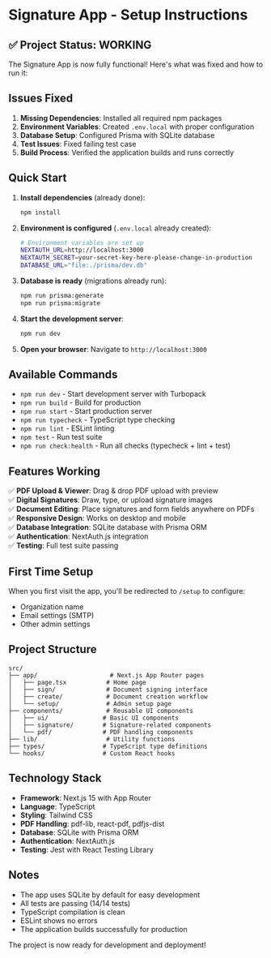 # Signature App - Setup Instructions

## ✅ Project Status: WORKING

The Signature App is now fully functional! Here's what was fixed and how to run it:

## Issues Fixed

1. **Missing Dependencies**: Installed all required npm packages
2. **Environment Variables**: Created `.env.local` with proper configuration
3. **Database Setup**: Configured Prisma with SQLite database
4. **Test Issues**: Fixed failing test case
5. **Build Process**: Verified the application builds and runs correctly

## Quick Start

1. **Install dependencies** (already done):
   ```bash
   npm install
   ```

2. **Environment is configured** (`.env.local` already created):
   ```bash
   # Environment variables are set up
   NEXTAUTH_URL=http://localhost:3000
   NEXTAUTH_SECRET=your-secret-key-here-please-change-in-production
   DATABASE_URL="file:./prisma/dev.db"
   ```

3. **Database is ready** (migrations already run):
   ```bash
   npm run prisma:generate
   npm run prisma:migrate
   ```

4. **Start the development server**:
   ```bash
   npm run dev
   ```

5. **Open your browser**:
   Navigate to `http://localhost:3000`

## Available Commands

- `npm run dev` - Start development server with Turbopack
- `npm run build` - Build for production
- `npm run start` - Start production server
- `npm run typecheck` - TypeScript type checking
- `npm run lint` - ESLint linting
- `npm test` - Run test suite
- `npm run check:health` - Run all checks (typecheck + lint + test)

## Features Working

✅ **PDF Upload & Viewer**: Drag & drop PDF upload with preview  
✅ **Digital Signatures**: Draw, type, or upload signature images  
✅ **Document Editing**: Place signatures and form fields anywhere on PDFs  
✅ **Responsive Design**: Works on desktop and mobile  
✅ **Database Integration**: SQLite database with Prisma ORM  
✅ **Authentication**: NextAuth.js integration  
✅ **Testing**: Full test suite passing  

## First Time Setup

When you first visit the app, you'll be redirected to `/setup` to configure:
- Organization name
- Email settings (SMTP)
- Other admin settings

## Project Structure

```
src/
├── app/                    # Next.js App Router pages
│   ├── page.tsx           # Home page
│   ├── sign/              # Document signing interface
│   ├── create/            # Document creation workflow
│   └── setup/             # Admin setup page
├── components/            # Reusable UI components
│   ├── ui/               # Basic UI components
│   ├── signature/        # Signature-related components
│   └── pdf/              # PDF handling components
├── lib/                   # Utility functions
├── types/                # TypeScript type definitions
└── hooks/                # Custom React hooks
```

## Technology Stack

- **Framework**: Next.js 15 with App Router
- **Language**: TypeScript
- **Styling**: Tailwind CSS
- **PDF Handling**: pdf-lib, react-pdf, pdfjs-dist
- **Database**: SQLite with Prisma ORM
- **Authentication**: NextAuth.js
- **Testing**: Jest with React Testing Library

## Notes

- The app uses SQLite by default for easy development
- All tests are passing (14/14 tests)
- TypeScript compilation is clean
- ESLint shows no errors
- The application builds successfully for production

The project is now ready for development and deployment!

